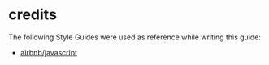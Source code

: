 
# credits

The following Style Guides were used as reference while writing this guide:

* [airbnb/javascript](https://github.com/airbnb/javascript)

